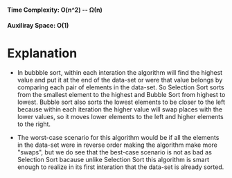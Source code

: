 #### Time Complexity: O(n^2) -- Ω(n)
#### Auxiliray Space: O(1)

# Explanation
- In bubbble sort, within each interation the algorithm will find the highest value and put it 
at the end of the data-set or were that value belongs by comparing each pair of elements in the 
data-set. So Selection Sort sorts from the smallest element to the highest and Bubble Sort from 
highest to lowest. Bubble sort also sorts the lowest elements to be closer to the left because
within each iteration the higher value will swap places with the lower values, so it moves lower
elements to the left and higher elements to the right. 

- The worst-case scenario for this algorithm would be if all the elements in the data-set were in
reverse order making the algorithm make more "swaps", but we do see that the best-case scenario is
not as bad as Selection Sort bacause unlike Selection Sort this algorithm is smart enough to realize
in its first interation that the data-set is already sorted.
